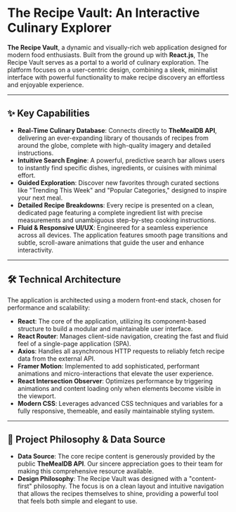 # The Recipe Vault: An Interactive Culinary Explorer

**The Recipe Vault**, a dynamic and visually-rich web application designed for modern food enthusiasts. Built from the ground up with **React.js**, The Recipe Vault serves as a portal to a world of culinary exploration. The platform focuses on a user-centric design, combining a sleek, minimalist interface with powerful functionality to make recipe discovery an effortless and enjoyable experience.

***

## ✨ Key Capabilities

* **Real-Time Culinary Database**: Connects directly to **TheMealDB API**, delivering an ever-expanding library of thousands of recipes from around the globe, complete with high-quality imagery and detailed instructions.
* **Intuitive Search Engine**: A powerful, predictive search bar allows users to instantly find specific dishes, ingredients, or cuisines with minimal effort.
* **Guided Exploration**: Discover new favorites through curated sections like "Trending This Week" and "Popular Categories," designed to inspire your next meal.
* **Detailed Recipe Breakdowns**: Every recipe is presented on a clean, dedicated page featuring a complete ingredient list with precise measurements and unambiguous step-by-step cooking instructions.
* **Fluid & Responsive UI/UX**: Engineered for a seamless experience across all devices. The application features smooth page transitions and subtle, scroll-aware animations that guide the user and enhance interactivity.

***

## 🛠️ Technical Architecture

The application is architected using a modern front-end stack, chosen for performance and scalability:

* **React**: The core of the application, utilizing its component-based structure to build a modular and maintainable user interface.
* **React Router**: Manages client-side navigation, creating the fast and fluid feel of a single-page application (SPA).
* **Axios**: Handles all asynchronous HTTP requests to reliably fetch recipe data from the external API.
* **Framer Motion**: Implemented to add sophisticated, performant animations and micro-interactions that elevate the user experience.
* **React Intersection Observer**: Optimizes performance by triggering animations and content loading only when elements become visible in the viewport.
* **Modern CSS**: Leverages advanced CSS techniques and variables for a fully responsive, themeable, and easily maintainable styling system.

***

## 🙏 Project Philosophy & Data Source

* **Data Source**: The core recipe content is generously provided by the public **TheMealDB API**. Our sincere appreciation goes to their team for making this comprehensive resource available.
* **Design Philosophy**: The Recipe Vault was designed with a "content-first" philosophy. The focus is on a clean layout and intuitive navigation that allows the recipes themselves to shine, providing a powerful tool that feels both simple and elegant to use.
